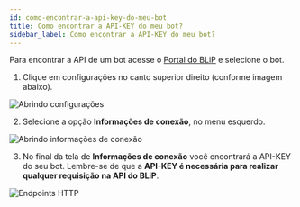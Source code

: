 ```yaml
---
id: como-encontrar-a-api-key-do-meu-bot
title: Como encontrar a API-KEY do meu bot?
sidebar_label: Como encontrar a API-KEY do meu bot?
---
```


Para encontrar a API de um bot acesse o [Portal do BLiP](https://portal.blip.ai) e selecione o bot.

1. Clique em configurações no canto superior direito (conforme imagem abaixo).

![Abrindo configurações](/img/api-sdks/api-sdks-como-encontrar-a-api-key-do-meu-bot-1.png)

2. Selecione a opção **Informações de conexão**, no menu esquerdo.

![Abrindo informações de conexão](/img/api-sdks/api-sdks-como-encontrar-a-api-key-do-meu-bot-2.png)

3. No final da tela de **Informações de conexão** você encontrará a API-KEY do seu bot. Lembre-se de que a **API-KEY é necessária para realizar qualquer requisição na API do BLiP**.

![Endpoints HTTP](/img/api-sdks/api-sdks-como-encontrar-a-api-key-do-meu-bot-3.png)

<!-- Rating frame -->
<script type="text/javascript" src="/scripts/rating.js"></script>